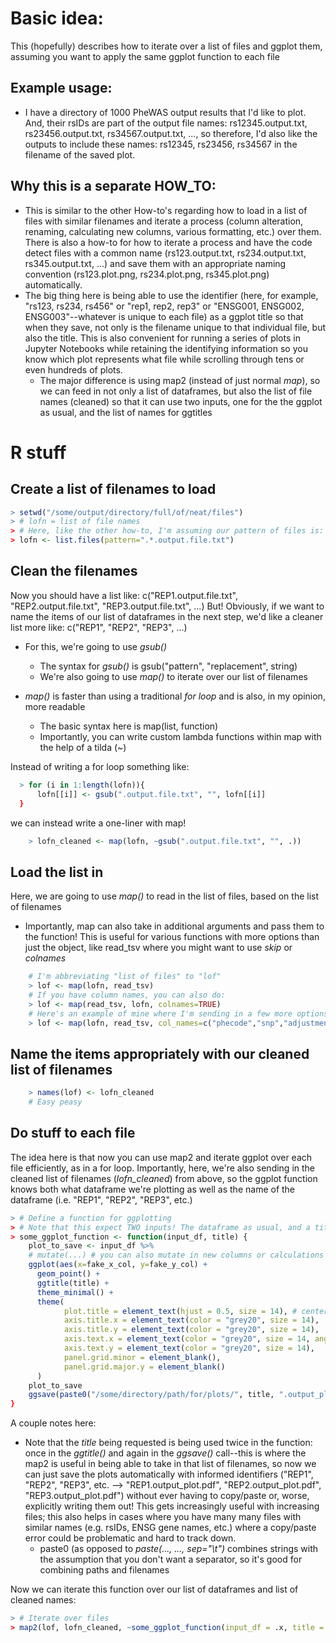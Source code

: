 # Basic idea:
This (hopefully) describes how to iterate over a list of files and ggplot them, assuming you want to apply the same ggplot function to each file

## Example usage:  
- I have a directory of 1000 PheWAS output results that I'd like to plot. And, their rsIDs are part of the output file names: rs12345.output.txt, rs23456.output.txt, rs34567.output.txt, ..., so therefore, I'd also like the outputs to include these names: rs12345, rs23456, rs34567 in the filename of the saved plot.

## Why this is a separate HOW_TO:
- This is similar to the other How-to's regarding how to load in a list of files with similar filenames and iterate a process (column alteration, renaming, calculating new columns, various formatting, etc.) over them. There is also a how-to for how to iterate a process and have the code detect files with a common name (rs123.output.txt, rs234.output.txt, rs345.output.txt, ...) and save them with an appropriate naming convention (rs123.plot.png, rs234.plot.png, rs345.plot.png) automatically.
- The big thing here is being able to use the identifier (here, for example, "rs123, rs234, rs456" or "rep1, rep2, rep3" or "ENSG001, ENSG002, ENSG003"--whatever is unique to each file) as a ggplot title so that when they save, not only is the filename unique to that individual file, but also the title. This is also convenient for running a series of plots in Jupyter Notebooks while retaining the identifying information so you know which plot represents what file while scrolling through tens or even hundreds of plots.
  - The major difference is using map2 (instead of just normal *map*), so we can feed in not only a list of dataframes, but also the list of file names (cleaned) so that it can use two inputs, one for the the ggplot as usual, and the list of names for ggtitles

# R stuff

## Create a list of filenames to load
```R
> setwd("/some/output/directory/full/of/neat/files")
> # lofn = list of file names
> # Here, like the other how-to, I'm assuming our pattern of files is: REP1.output.file.txt, REP2.output.file.txt, REP3.output.file.txt, ...
> lofn <- list.files(pattern=".*.output.file.txt")
```

## Clean the filenames
Now you should have a list like: c("REP1.output.file.txt", "REP2.output.file.txt", "REP3.output.file.txt", ...)
But! Obviously, if we want to name the items of our list of dataframes in the next step, we'd like a cleaner list more like: c("REP1", "REP2", "REP3", ...)
- For this, we're going to use *gsub()*
  - The syntax for *gsub()* is gsub("pattern", "replacement", string)
  - We're also going to use *map()* to iterate over our list of filenames

- *map()* is faster than using a traditional *for loop* and is also, in my opinion, more readable 
    - The basic syntax here is map(list, function)
    - Importantly, you can write custom lambda functions within map with the help of a tilda (~) 

Instead of writing a for loop something like: 
```R
  > for (i in 1:length(lofn)){
      lofn[[i]] <- gsub(".output.file.txt", "", lofn[[i]]
  }
```
we can instead write a one-liner with map!
```R
    > lofn_cleaned <- map(lofn, ~gsub(".output.file.txt", "", .))
```

## Load the list in
Here, we are going to use *map()* to read in the list of files, based on the list of filenames
- Importantly, map can also take in additional arguments and pass them to the function! This is useful for various functions with more options than just the object, like read_tsv where you might want to use *skip* or *colnames*
```R
    # I'm abbreviating "list of files" to "lof"
    > lof <- map(lofn, read_tsv)
    # If you have column names, you can also do: 
    > lof <- map(read_tsv, lofn, colnames=TRUE)
    # Here's an example of mine where I'm sending in a few more options
    > lof <- map(lofn, read_tsv, col_names=c("phecode","snp","adjustment","beta","SE","OR","pvalue","type","n_total","n_cases","n_controls","HWE_p","allele_freq","n_no_snp","note","bonferroni","fdr"), skip = 1)
```

## Name the items appropriately with our cleaned list of filenames
```R
    > names(lof) <- lofn_cleaned
    # Easy peasy
```

## Do stuff to each file
The idea here is that now you can use map2 and iterate ggplot over each file efficiently, as in a for loop. Importantly, here, we're also sending in the cleaned list of filenames (*lofn_cleaned*) from above, so the ggplot function knows both what dataframe we're plotting as well as the name of the dataframe (i.e. "REP1", "REP2", "REP3", etc.)
```R
> # Define a function for ggplotting
> # Note that this expect TWO inputs! The dataframe as usual, and a title, which we'll provide as a string
> some_ggplot_function <- function(input_df, title) {
    plot_to_save <- input_df %>%
    # mutate(...) # you can also mutate in new columns or calculations or group assignments here (case_when is great)
    ggplot(aes(x=fake_x_col, y=fake_y_col) +
      geom_point() +
      ggtitle(title) +
      theme_minimal() + 
      theme(
            plot.title = element_text(hjust = 0.5, size = 14), # centers the title
            axis.title.x = element_text(color = "grey20", size = 14),
            axis.title.y = element_text(color = "grey20", size = 14),
            axis.text.x = element_text(color = "grey20", size = 14, angle = 90, hjust = 1), # adjusts x-axis to vertical
            axis.text.y = element_text(color = "grey20", size = 14),
            panel.grid.minor = element_blank(),
            panel.grid.major.y = element_blank()
      )
    plot_to_save
    ggsave(paste0("/some/directory/path/for/plots/", title, ".output_plot.pdf"), plot_to_save, width = 8, height = 8, dpi = 150)
}
```
A couple notes here:
- Note that the *title* being requested is being used twice in the function: once in the *ggtitle()* and again in the *ggsave()* call--this is where the map2 is useful in being able to take in that list of filenames, so now we can just save the plots automatically with informed identifiers ("REP1", "REP2", "REP3", etc. --> "REP1.output_plot.pdf", "REP2.output_plot.pdf", "REP3.output_plot.pdf") without ever having to copy/paste or, worse, explicitly writing them out! This gets increasingly useful with increasing files; this also helps in cases where you have many many files with similar names (e.g. rsIDs, ENSG gene names, etc.) where a copy/paste error could be problematic and hard to track down. 
  - paste0 (as opposed to *paste(..., ..., sep="\t")* combines strings with the assumption that you don't want a separator, so it's good for combining paths and filenames


Now we can iterate this function over our list of dataframes and list of cleaned names:
```R
> # Iterate over files
> map2(lof, lofn_cleaned, ~some_ggplot_function(input_df = .x, title = .y))
```










